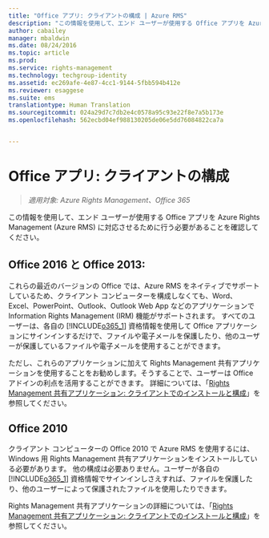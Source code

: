 ```yaml
---
title: "Office アプリ: クライアントの構成 | Azure RMS"
description: "この情報を使用して、エンド ユーザーが使用する Office アプリを Azure Rights Management (Azure RMS) に対応させるために行う必要があることを確認してください。"
author: cabailey
manager: mbaldwin
ms.date: 08/24/2016
ms.topic: article
ms.prod: 
ms.service: rights-management
ms.technology: techgroup-identity
ms.assetid: ec269afe-4e87-4cc1-9144-5fbb594b412e
ms.reviewer: esaggese
ms.suite: ems
translationtype: Human Translation
ms.sourcegitcommit: 024a29d7c7db2e4c0578a95c93e22f8e7a5b173e
ms.openlocfilehash: 562ecbd04ef988130205de06e5dd76084822ca7a


---
```


# Office アプリ: クライアントの構成

>*適用対象: Azure Rights Management、Office 365*


この情報を使用して、エンド ユーザーが使用する Office アプリを Azure Rights Management (Azure RMS) に対応させるために行う必要があることを確認してください。

## Office 2016 と Office 2013:
これらの最近のバージョンの Office では、Azure RMS をネイティブでサポートしているため、クライアント コンピューターを構成しなくても、Word、Excel、PowerPoint、Outlook、Outlook Web App などのアプリケーションで Information Rights Management (IRM) 機能がサポートされます。 すべてのユーザーは、各自の [!INCLUDE[o365_1](../includes/o365_1_md.md)] 資格情報を使用して Office アプリケーションにサインインするだけで、ファイルや電子メールを保護したり、他のユーザーが保護しているファイルや電子メールを使用することができます。

ただし、これらのアプリケーションに加えて Rights Management 共有アプリケーションを使用することをお勧めします。そうすることで、ユーザーは Office アドインの利点を活用することができます。 詳細については、「[Rights Management 共有アプリケーション: クライアントでのインストールと構成](configure-sharing-app.md)」を参照してください。

## Office 2010
クライアント コンピューターの Office 2010 で Azure RMS を使用するには、Windows 用 Rights Management 共有アプリケーションをインストールしている必要があります。 他の構成は必要ありません。ユーザーが各自の [!INCLUDE[o365_1](../includes/o365_1_md.md)] 資格情報でサインインしさえすれば、ファイルを保護したり、他のユーザーによって保護されたファイルを使用したりできます。

Rights Management 共有アプリケーションの詳細については、「[Rights Management 共有アプリケーション: クライアントでのインストールと構成](configure-sharing-app.md)」を参照してください。




<!--HONumber=Aug16_HO4-->


